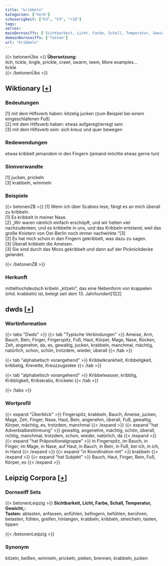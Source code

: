 ```yaml
---
title: "kribbeln"
kategorien: ["Verb"]
schwierigkeit: ["k3", "h3", "r18"]
tags:
series:
mainDornseiffs: ['Sichtbarkeit, Licht, Farbe, Schall, Temperatur, Gewicht,']
domainDornseiffs: ['Tasten']
url: "kribbeln"
---
```


{{< betonenÜbs >}}
**Übersetzung:**  
itch, tickle, tingle, prickle, crawl, swarm, teem, More examples...  
tickle  
{{< /betonenÜbs >}}

## Wiktionary [[+](https://de.wiktionary.org/wiki/kribbeln)]

### Bedeutungen
[1] mit dem Hilfsverb haben: kitzelig jucken (zum Beispiel bei einem eingeschlafenen Fuß)  
[2] mit dem Hilfsverb haben: etwas aufgeregt/erregt sein  
[3] mit dem Hilfsverb sein: sich kreuz und quer bewegen  

### Redewendungen
etwas kribbelt jemandem in den Fingern (jemand möchte etwas gerne tun)  

### Sinnverwandte
[1] jucken, prickeln  
[3] krabbeln, wimmeln  

### Beispiele
{{< betonenZB >}}
[1] Wenn ich über Scabies lese, fängt es an mich überall zu kribbeln.  
[1] Es kribbelt in meiner Nase.  
[2] „Wir waren nämlich einfach erschöpft, und wir hatten viel nachzudenken, und es kribbelte in uns, und das Kribbeln entstand, weil das große Knistern von Ost-Berlin noch immer nachwirkte.“[3]  
[2] Es hat mich schon in den Fingern gekribbelt, was dazu zu sagen.  
[3] Überall kribbeln die Ameisen.  
[3] Sie sind durch das Moos gekribbelt und dann auf der Picknickdecke gelandet.  

{{< /betonenZB >}}
### Herkunft
mittelhochdeutsch kribeln „kitzeln“, das eine Nebenform von krappelen (nhd. krabbeln) ist, belegt seit dem 13. Jahrhundert[1][2]  



## dwds [[+](https://www.dwds.de/wb/kribbeln)]

### Wortinformation
{{< tabs "Dwds" >}}
{{< tab "Typische Verbindungen" >}}
Ameise, Arm, Bauch, Bein, Finger, Fingerspitz, Fuß, Haut, Körper, Mage, Nase, Rücken, Zeh, angenehm, da, es, gewaltig, jucken, krabbeln, manchmal, mächtig, natürlich, schon, schön, trotzdem, wieder, überall
{{< /tab >}}

{{< tab "alphabetisch vorangehend" >}}
Kribbelkrankheit, Kribbeligkeit, kribbelig, Krevette, Kreuzzugsidee
{{< /tab >}}

{{< tab "alphabetisch vorangehend" >}}
Kribbelwasser, kribblig, Kribbligkeit, Kribskrabs, Krickelei
{{< /tab >}}

{{< /tabs >}}

### Wortprofil
{{< expand "Überblick" >}} Fingerspitz, krabbeln, Bauch, Ameise, jucken, Mage, Zeh, Finger, Nase, Haut, Bein, angenehm, überall, Fuß, gewaltig, Körper, mächtig, es, trotzdem, manchmal {{< /expand >}}
{{< expand "hat Adverbialbestimmung" >}} gewaltig, angenehm, mächtig, schön, überall, richtig, manchmal, trotzdem, schon, wieder, natürlich, da {{< /expand >}}
{{< expand "hat Präpositionalgruppe" >}} in Fingerspitz, im Bauch, in Finger, im Mage, in Nase, auf Haut, in Bauch, in Bein, in Fuß, bei ich, in ich, in Hand {{< /expand >}}
{{< expand "in Koordination mit" >}} krabbeln {{< /expand >}}
{{< expand "hat Subjekt" >}} Bauch, Haut, Finger, Bein, Fuß, Körper, es {{< /expand >}}

## Leipzig Corpora [[+](https://corpora.uni-leipzig.de/en/res?word=kribbeln&corpusId=deu_newscrawl-public_2018)]

### Dornseiff Sets
{{< betonenLeipzig >}}
**Sichtbarkeit, Licht, Farbe, Schall, Temperatur, Gewicht,:**  
**Tasten:** abtasten, anfassen, anfühlen, befingern, befühlen, berühren, betasten, fühlen, greifen, hinlangen, krabbeln, kribbeln, streicheln, tasten, tippen  

{{< /betonenLeipzig >}}

### Synonym
kitzeln, beißen, wimmeln, prickeln, pieken, brennen, krabbeln, jucken

